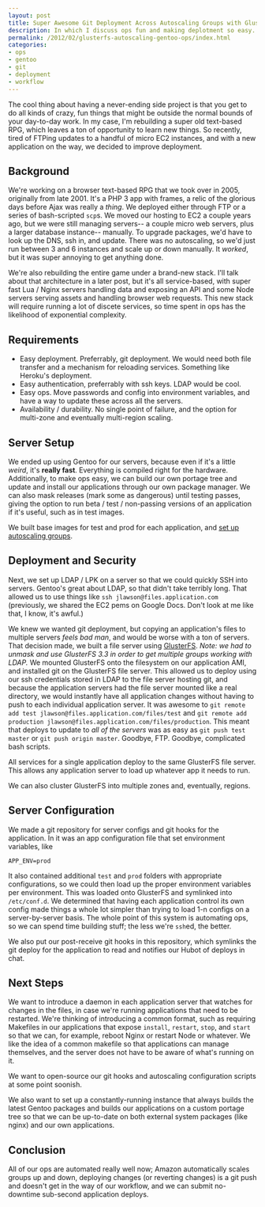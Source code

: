 ```yaml
---
layout: post
title: Super Awesome Git Deployment Across Autoscaling Groups with GlusterFS
description: In which I discuss ops fun and making deplotment so easy.
permalink: /2012/02/glusterfs-autoscaling-gentoo-ops/index.html
categories:
- ops
- gentoo
- git
- deployment
- workflow
---
```


The cool thing about having a never-ending side project is that you get to do
all kinds of crazy, fun things that might be outside the normal bounds of your
day-to-day work. In my case, I'm rebuilding a super old text-based RPG, which
leaves a ton of opportunity to learn new things. So recently, tired of FTPing
updates to a handful of micro EC2 instances, and with a new application on the
way, we decided to improve deployment.

## Background

We're working on a browser text-based RPG that we took
over in 2005, originally from late 2001. It's a PHP 3 app with frames, a relic
of the glorious days before Ajax was really a *thing*. We deployed either
through FTP or a series of bash-scripted `scp`s. We moved our hosting to EC2
a couple years ago, but we were still managing servers-- a couple micro
web servers, plus a larger database instance-- manually. To upgrade packages,
we'd have to look up the DNS, ssh in, and update. There was no autoscaling, so
we'd just run between 3 and 6 instances and scale up or down manually. It 
*worked*, but it was super annoying to get anything done.

We're also rebuilding the entire game under a brand-new stack. I'll talk about
that architecture in a later post, but it's all service-based, with super fast
Lua / Nginx servers handling data and exposing an API and some Node servers
serving assets and handling browser web requests. This new stack will require
running a lot of discete services, so time spent in ops has the likelihood of
exponential complexity.

## Requirements

* Easy deployment. Preferrably, git deployment. We would need both file
  transfer and a mechanism for reloading services. Something like Heroku's
  deployment.
* Easy authentication, preferrably with ssh keys. LDAP would be cool.
* Easy ops. Move passwords and config into environment variables, and have a
  way to update these across all the servers.
* Availability / durability. No single point of failure, and the option for
  multi-zone and eventually multi-region scaling.

## Server Setup

We ended up using Gentoo for our servers, because even if it's a little
*weird*, it's __really fast__. Everything is compiled right for the hardware.
Additionally, to make ops easy, we can build our own portage tree and
update and install our applications through our own package manager. We can
also mask releases (mark some as dangerous) until testing passes, giving the
option to run beta / test / non-passing versions of an application if it's
useful, such as in test images.

We built base images for test and prod for each application, and [set up
autoscaling groups](http://www.cardinalpath.com/autoscaling-your-website-with-amazon-web-services-part-2/).

## Deployment and Security

Next, we set up LDAP / LPK on a server so that we could quickly SSH into servers.
Gentoo's great about LDAP, so that didn't take terribly long. That allowed us
to use things like `ssh jlawson@files.application.com` (previously, we shared
the EC2 pems on Google Docs. Don't look at me like that, I know, it's
awful.)

We knew we wanted git deployment, but copying an application's files to multiple
servers *feels bad man*, and would be worse with a ton of servers. That decision 
made, we built a file server using
[GlusterFS](http://www.gluster.org/). *Note: we had to unmask and use GlusterFS 3.3
in order to get multiple groups working with LDAP.* We mounted GlusterFS onto the
filesystem on our application AMI, and installed git on the GlusterFS file server.
This allowed us to deploy using our ssh credentials stored in LDAP to the file
server hosting git, and because the application servers had the file server
mounted like a real directory, we would instantly have all application changes
without having to push to each individual application server. It was awesome to
`git remote add test jlawson@files.application.com/files/test` and
`git remote add production jlawson@files.application.com/files/production`. This
meant that deploys to update to *all of the servers* was as easy as
`git push test master` or `git push origin master`. Goodbye, FTP. Goodbye,
complicated bash scripts.

All services for a single application deploy to the same GlusterFS file server. 
This allows any application server to load up whatever app it needs to run.

We can also cluster GlusterFS into multiple zones and, eventually, regions.

## Server Configuration

We made a git repository for server configs and git hooks for the application.
In it was an app configuration file that set environment variables, like

```
APP_ENV=prod
```

It also contained additional `test` and `prod` folders with appropriate
configurations, so we could then load up the proper environment variables
per environment. This was loaded onto GlusterFS and symlinked into
`/etc/conf.d`. We determined that having each application control its own
config made things a whole lot simpler than trying to load 1-n configs on a
server-by-server basis. The whole point of this system is automating ops, so we
can spend time building stuff; the less we're `ssh`ed, the better.

We also put our post-receive git hooks in this repository, which symlinks the
git deploy for the application to read and notifies our Hubot of deploys in
chat.

## Next Steps

We want to introduce a daemon in each application server that watches for
changes in the files, in case we're running applications that need to be
restarted. We're thinking of introducing a common format, such as requiring
Makefiles in our applications that expose `install`, `restart`, `stop`, and
`start` so that we can, for example, reboot Nginx or restart Node or whatever.
We like the idea of a common makefile so that applications can manage themselves, and
the server does not have to be aware of what's running on it.

We want to open-source our git hooks and autoscaling configuration scripts
at some point soonish.

We also want to set up a constantly-running instance that always builds the
latest Gentoo packages and builds our applications on a custom portage tree so
that we can be up-to-date on both external system packages (like nginx) and our
own applications.

## Conclusion

All of our ops are automated really well now; Amazon automatically scales
groups up and down, deploying changes (or reverting changes) is a git push and
doesn't get in the way of our workflow, and we can submit no-downtime sub-second
application deploys.

